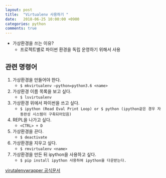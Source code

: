 ```yaml
---
layout: post
title:  "Virtualenv 사용하기 "
date:   2018-06-25 10:00:00 +0900
categories: python
comments: true
---
```


- 가상환경을 쓰는 이유?
	- 프로젝트별로 파이썬 환경을 독립 운영하기 위해서 사용

## 관련 명령어

1. 가상환경을 만들어야 한다.
	- `$ mkvirtualenv —python=python3.6 <name>`
2. 가상환경 이름 목록을 보고 싶다.
	- `$ lsvirtualenv`
3. 가상환경 위에서 파이썬을 쓰고 싶다.
	- `$ ipython (Read Eval Print Loop) or $ python (ipython같은 경우 자동완성 시스템이 구축되어있음)`
4. REPL을 나가고 싶다.
	- `<CTRL> + D`
5. 가상환경을 끈다.
	- `$ deactivate`
6. 가상환경을 지우고 싶다.
	- `$ rmvirtualenv <name>`
7. 가상환경을 만든 뒤 ipython을 사용하고 싶다.
	- `$ pip install ipython 사용하여 ipython을 다운받는다.`

[virutalenvwrapper 공식문서](http://virtualenvwrapper.readthedocs.io/en/latest/)
